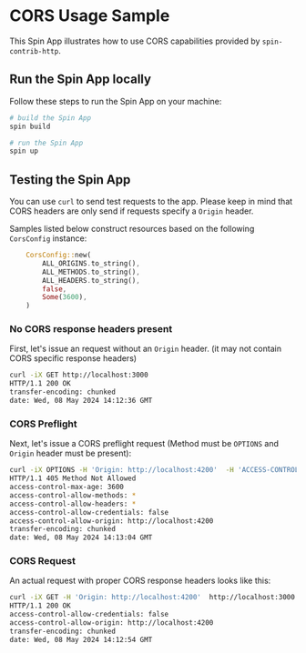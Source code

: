 # CORS Usage Sample

This Spin App illustrates how to use CORS capabilities provided by `spin-contrib-http`. 

## Run the Spin App locally

Follow these steps to run the Spin App on your machine:

```bash
# build the Spin App
spin build

# run the Spin App
spin up
```

## Testing the Spin App

You can use `curl` to send test requests to the app. Please keep in mind that CORS headers are only send if requests specify a `Origin` header. 

Samples listed below construct resources based on the following `CorsConfig` instance:

```rust
    CorsConfig::new(
        ALL_ORIGINS.to_string(),
        ALL_METHODS.to_string(),
        ALL_HEADERS.to_string(),
        false,
        Some(3600),
    )
```

### No CORS response headers present

First, let's issue an request without an `Origin` header. (it may not contain CORS specific response headers)

```bash
curl -iX GET http://localhost:3000
HTTP/1.1 200 OK
transfer-encoding: chunked
date: Wed, 08 May 2024 14:12:36 GMT
```

### CORS Preflight

Next, let's issue a CORS preflight request (Method must be `OPTIONS` and `Origin` header must be present):

```bash
curl -iX OPTIONS -H 'Origin: http://localhost:4200'  -H 'ACCESS-CONTROL-REQUEST-METHOD: POST'  http://localhost:3000   
HTTP/1.1 405 Method Not Allowed
access-control-max-age: 3600
access-control-allow-methods: *
access-control-allow-headers: *
access-control-allow-credentials: false
access-control-allow-origin: http://localhost:4200
transfer-encoding: chunked
date: Wed, 08 May 2024 14:13:04 GMT
```


### CORS Request

An actual request with proper CORS response headers looks like this:

```bash
curl -iX GET -H 'Origin: http://localhost:4200'  http://localhost:3000
HTTP/1.1 200 OK
access-control-allow-credentials: false
access-control-allow-origin: http://localhost:4200
transfer-encoding: chunked
date: Wed, 08 May 2024 14:12:54 GMT
```